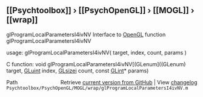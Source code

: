 ## [[Psychtoolbox]] &#8250; [[PsychOpenGL]] &#8250; [[MOGL]] &#8250; [[wrap]]

glProgramLocalParametersI4ivNV  Interface to [OpenGL](OpenGL) function glProgramLocalParametersI4ivNV  
  
usage:  glProgramLocalParametersI4ivNV( target, index, count, params )  
  
C function:  void glProgramLocalParametersI4ivNV[(GLenum]((GLenum) target, [GLuint](GLuint) index, [GLsizei](GLsizei) count, const [GLint](GLint)\* params)  




<div class="code_header" style="text-align:right;">
  <span style="float:left;">Path&nbsp;&nbsp;</span> <span class="counter">Retrieve <a href=
  "https://raw.github.com/Psychtoolbox-3/Psychtoolbox-3/beta/Psychtoolbox/PsychOpenGL/MOGL/wrap/glProgramLocalParametersI4ivNV.m">current version from GitHub</a> | View <a href=
  "https://github.com/Psychtoolbox-3/Psychtoolbox-3/commits/beta/Psychtoolbox/PsychOpenGL/MOGL/wrap/glProgramLocalParametersI4ivNV.m">changelog</a></span>
</div>
<div class="code">
  <code>Psychtoolbox/PsychOpenGL/MOGL/wrap/glProgramLocalParametersI4ivNV.m</code>
</div>


